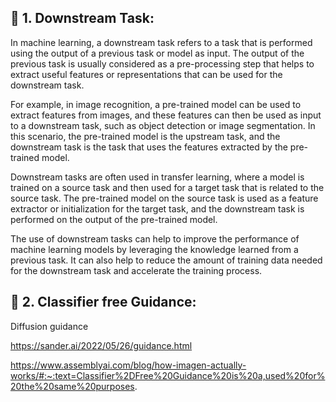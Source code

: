 ## 📌 1. Downstream Task:

In machine learning, a downstream task refers to a task that is performed using the output of a previous task or model as input. The output of the previous task is usually considered as a pre-processing step that helps to extract useful features or representations that can be used for the downstream task.

For example, in image recognition, a pre-trained model can be used to extract features from images, and these features can then be used as input to a downstream task, such as object detection or image segmentation. In this scenario, the pre-trained model is the upstream task, and the downstream task is the task that uses the features extracted by the pre-trained model.

Downstream tasks are often used in transfer learning, where a model is trained on a source task and then used for a target task that is related to the source task. The pre-trained model on the source task is used as a feature extractor or initialization for the target task, and the downstream task is performed on the output of the pre-trained model.

The use of downstream tasks can help to improve the performance of machine learning models by leveraging the knowledge learned from a previous task. It can also help to reduce the amount of training data needed for the downstream task and accelerate the training process.

## 📌 2. Classifier free Guidance:

Diffusion guidance

https://sander.ai/2022/05/26/guidance.html

https://www.assemblyai.com/blog/how-imagen-actually-works/#:~:text=Classifier%2DFree%20Guidance%20is%20a,used%20for%20the%20same%20purposes.



